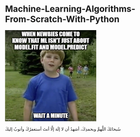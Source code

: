 # Machine-Learning-Algorithms-From-Scratch-With-Python

<img  src='1_Cum-6fJCe7Plh5Twby6oxw.jpeg' width=300>



<footer>
  <p>سُبحانَكَ اللَّهمَّ وبحمدِكَ، أشهدُ أن لا إلَهَ إلَّا أنتَ أستغفرُكَ وأتوبُ إليكَ</p>
</footer>
